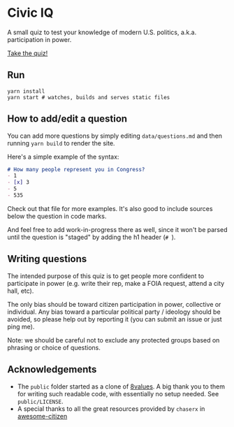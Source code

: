 # Civic IQ

A small quiz to test your knowledge of modern U.S. politics, a.k.a. participation in power.

[Take the quiz!](https://rexgarland.github.io/civic-iq)

## Run

```
yarn install
yarn start # watches, builds and serves static files
```

## How to add/edit a question

You can add more questions by simply editing `data/questions.md` and then running `yarn build` to render the site.

Here's a simple example of the syntax:

```md
# How many people represent you in Congress?
- 1
- [x] 3
- 5
- 535
```

Check out that file for more examples. It's also good to include sources below the question in code marks.

And feel free to add work-in-progress there as well, since it won't be parsed until the question is "staged" by adding the h1 header (`# `).

## Writing questions

The intended purpose of this quiz is to get people more confident to participate in power (e.g. write their rep, make a FOIA request, attend a city hall, etc).

The only bias should be toward citizen participation in power, collective or individual. Any bias toward a particular political party / ideology should be avoided, so please help out by reporting it (you can submit an issue or just ping me).

Note: we should be careful not to exclude any protected groups based on phrasing or choice of questions.

## Acknowledgements

- The `public` folder started as a clone of [8values](https://github.com/8values/8values.github.io). A big thank you to them for writing such readable code, with essentially no setup needed. See `public/LICENSE`.
- A special thanks to all the great resources provided by `chaserx` in [awesome-citizen](https://github.com/chaserx/awesome-citizen)